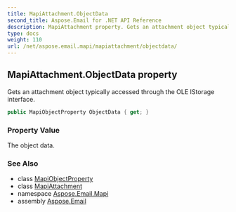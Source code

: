```yaml
---
title: MapiAttachment.ObjectData
second_title: Aspose.Email for .NET API Reference
description: MapiAttachment property. Gets an attachment object typically accessed through the OLE IStorage interface
type: docs
weight: 110
url: /net/aspose.email.mapi/mapiattachment/objectdata/
---
```

## MapiAttachment.ObjectData property

Gets an attachment object typically accessed through the OLE IStorage interface.

```csharp
public MapiObjectProperty ObjectData { get; }
```

### Property Value

The object data.

### See Also

* class [MapiObjectProperty](../../mapiobjectproperty/)
* class [MapiAttachment](../)
* namespace [Aspose.Email.Mapi](../../mapiattachment/)
* assembly [Aspose.Email](../../../)


